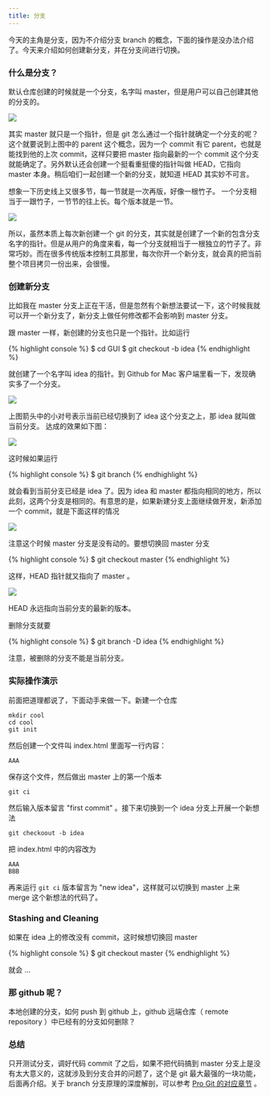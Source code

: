 ```yaml
---
title: 分支
---
```


今天的主角是分支，因为不介绍分支 branch 的概念，下面的操作是没办法介绍了。今天来介绍如何创建新分支，并在分支间进行切换。

### 什么是分支？
默认仓库创建的时候就是一个分支，名字叫 master，但是用户可以自己创建其他的分支的。

![](images/branch/branch_master.png)

其实 master 就只是一个指针，但是 git 怎么通过一个指针就确定一个分支的呢？这个就要说到上图中的 parent 这个概念，因为一个 commit 有它 parent，也就是能找到他的上次 commit，这样只要把 master 指向最新的一个 commit 这个分支就能确定了。另外默认还会创建一个挺看重挺傻的指针叫做 HEAD，它指向 master 本身。稍后咱们一起创建一个新的分支，就知道 HEAD 其实妙不可言。

想象一下历史线上又很多节，每一节就是一次再版，好像一根竹子。 一个分支相当于一跟竹子，一节节的往上长。每个版本就是一节。

![](images/branch/bamboo.jpeg)

所以，虽然本质上每次新创建一个 git 的分支，其实就是创建了一个新的包含分支名字的指针。但是从用户的角度来看，每一个分支就相当于一根独立的竹子了。非常巧妙。而在很多传统版本控制工具那里，每次你开一个新分支，就会真的把当前整个项目拷贝一份出来，会很慢。

### 创建新分支

比如我在 master 分支上正在干活，但是忽然有个新想法要试一下，这个时候我就可以开一个新分支了，新分支上做任何修改都不会影响到 master 分支。

跟 master 一样，新创建的分支也只是一个指针。比如运行

{% highlight console %}
$ cd GUI
$ git checkout -b idea
{% endhighlight %}

就创建了一个名字叫 idea 的指针。到 Github for Mac 客户端里看一下，发现确实多了一个分支。

![](images/branch/mac_show_branch.png)

上图箭头中的小对号表示当前已经切换到了 idea 这个分支之上，那 idea 就叫做当前分支。 达成的效果如下图：

![](images/branch/new_branch.png)

这时候如果运行

{% highlight console %}
$ git branch
{% endhighlight %}

就会看到当前分支已经是 idea 了。因为 idea 和 master 都指向相同的地方，所以此刻，这两个分支是相同的。有意思的是，如果新建分支上面继续做开发，新添加一个 commit，就是下面这样的情况

![](images/branch/new_branch_commit.png)

注意这个时候 master 分支是没有动的。要想切换回 master 分支

{% highlight console %}
$ git checkout master
{% endhighlight %}

这样，HEAD 指针就又指向了 master 。

![](images/branch/head.png)

HEAD 永远指向当前分支的最新的版本。
<!-- stash 的报错情况很不好描述，用到得又不是挺多，所以偷懒不讲了 -->

删除分支就要

{% highlight console %}
$ git branch -D idea
{% endhighlight %}

注意，被删除的分支不能是当前分支。

### 实际操作演示
<!-- 这部分应该跟前面的图示融入到一起，不然自己出现太干瘪了 -->

前面把道理都说了，下面动手来做一下。新建一个仓库

    mkdir cool
    cd cool
    git init

然后创建一个文件叫 index.html 里面写一行内容：

    AAA

保存这个文件，然后做出 master 上的第一个版本

    git ci 

然后输入版本留言 "first commit" 。接下来切换到一个 idea 分支上开展一个新想法

    git checkoout -b idea

把 index.html 中的内容改为

    AAA
    BBB

再来运行 `git ci` 版本留言为 "new idea"，这样就可以切换到 master 上来 merge 这个新想法的代码了。

<!-- 录视频的时候可以用 scoot schcon 演讲时候用的那个 html 的例子 -->

### Stashing and Cleaning

如果在 idea 上的修改没有 commit，这时候想切换回 master

{% highlight console %}
$ git checkout master
{% endhighlight %}

就会 ...


### 那 github 呢？

本地创建的分支，如何 push 到 github 上，github 远端仓库（ remote repository ）中已经有的分支如何删除？

### 总结

只开测试分支，调好代码 commit 了之后，如果不把代码搞到 master 分支上是没有太大意义的，这就涉及到分支合并的问题了，这个是 git 最大最强的一块功能，后面再介绍。关于 branch 分支原理的深度解剖，可以参考 [Pro Git 的对应章节](http://git-scm.com/book/en/v2/Git-Branching-Branches-in-a-Nutshell) 。